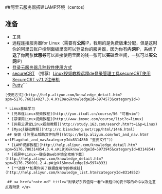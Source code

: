 ##阿里云服务器搭建LAMP环境（centos）
## 准备
* 工具
 * 远程连接服务器for Linux（需要有**公网**IP，我用的是免费版**未**分配，但是这时你的阿里云账户控制面板里面可以登录你的服务器，因为你有**内网**IP，系统了**送**了你两张**优惠券**可以直接使用里面的钱一张可以**买**磁盘空间，一张可以**买公网**IP）
 * [登录云服务器几种软件使用方式](http://help.aliyun.com/knowledge_list.htm?spm=5176.768314850.4.5.ykF6zc&categoryId=8314851)
 * [secureCRT](http://rj.baidu.com/soft/detail/13503.html?ald) （推荐）[Linux视频教程远程de登录管理工具secureCRT使用](http://yun.itxdl.cn/course/56) [SecureCRT v7.1.2注册机](http://www.liangchan.net/soft/softdown.asp?softid=4594)
 * [Putty](http://www.chiark.greenend.org.uk/~sgtatham/putty/download.html)```
```
[使用方式](http://help.aliyun.com/knowledge_detail.htm?spm=5176.768314827.3.4.KYE0Wc&knowledgeId=5974573&categoryId=)

* Linux基础学习
 * [兄弟连Linux视频教程](http://yun.itxdl.cn/course/56 "可看vim")
 * [慕课网Linux视频教程](http://www.imooc.com/course/list?c=linux)
 * [网易云课堂Linux视频教程](http://study.163.com/search.htm?t=1&p=Linux) 
 * [Mysql基础教程](http://c.biancheng.net/cpp/html/1446.html)
 ## 安装（[阿里云帮助文件指导](http://help.aliyun.com/hot_and_nav.htm?urlFlag=hot_and_nav&categoryId=8314850 "重要文件")）
 * [LAMP视屏教程](http://help.aliyun.com/knowledge_detail.htm?spm=5176.788314854.3.4.uKLBjO&knowledgeId=5973945&categoryId=8314854)
 * [视屏中Linux一键安装web环境全攻略下载](http://help.aliyun.com/knowledge_detail.htm?spm=5176.750001.2.4.pWjpkl&knowledgeId=5974333)
 * [**选做**如果你买了数据盘用你的券或钱](http://help.aliyun.com/knowledge_list.htm?categoryId=8314852) 
 
 ## <a href="note.md" title="附录好东西值得一看">教程中的要书写的命令以及注意点看附录 </a>
 
 
 
 
 
 
 
 
 
 
 
 
 
 
 
 
 
 